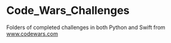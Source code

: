 # Code_Wars_Challenges
Folders of completed challenges in both Python and Swift from www.codewars.com
